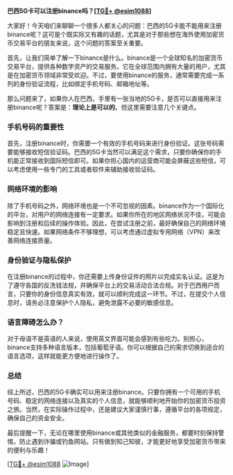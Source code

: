 **巴西5G卡可以注册binance吗？[[TG💪+ @esim1088](https://t.me/s/esim1088)]**

大家好！今天咱们来聊聊一个很多人都关心的问题：巴西的5G卡能不能用来注册binance呢？这可是个既实际又有趣的话题，尤其是对于那些想在海外使用加密货币交易平台的朋友来说，这个问题的答案至关重要。

首先，让我们简单了解一下binance是什么。binance是一个全球知名的加密货币交易平台，提供各种数字资产的交易服务。它在全球范围内拥有大量的用户，尤其是在加密货币领域非常受欢迎。不过，要使用binance的服务，通常需要完成一系列的身份验证流程，比如绑定手机号码、邮箱地址等。

那么问题来了，如果你人在巴西，手里有一张当地的5G卡，是否可以直接用来注册binance呢？答案是：**理论上是可以的**。但这里需要注意几个关键点。

### 手机号码的重要性

首先，注册binance时，你需要一个有效的手机号码来进行身份验证。这张号码需要能够接收短信验证码。巴西的5G卡当然可以满足这个需求，只要你确保你的手机能正常接收到国际短信即可。如果你担心国内的运营商可能会屏蔽这些短信，可以考虑使用一些专门的工具或者软件来辅助接收验证码。

### 网络环境的影响

除了手机号码之外，网络环境也是一个不可忽视的因素。binance作为一个国际化的平台，对用户的网络连接有一定要求。如果你所在的地区网络状况不佳，可能会影响到注册和后续的操作体验。因此，在尝试注册之前，最好确保自己的网络环境稳定且快速。如果网络条件不够理想，可以考虑通过虚拟专用网络（VPN）来改善网络连接质量。

### 身份验证与隐私保护

在注册binance的过程中，你还需要上传身份证件的照片以完成实名认证。这是为了遵守各国的反洗钱法规，并确保平台上的交易活动合法合规。对于巴西用户而言，只要你的身份信息真实有效，就可以顺利完成这一环节。不过，在提交个人信息时，请务必注意保护个人隐私，避免泄露不必要的敏感信息。

### 语言障碍怎么办？

对于母语不是英语的人来说，使用英文界面可能会感到有些吃力。别担心，binance支持多种语言版本，包括葡萄牙语。你可以根据自己的需求切换到适合的语言选项，这样就能更方便地进行操作了。

### 总结

综上所述，巴西的5G卡确实可以用来注册binance。只要你拥有一个可用的手机号码、稳定的网络连接以及真实的个人信息，就能够顺利地开始你的加密货币投资之旅。当然，在实际操作过程中，还是建议大家谨慎行事，遵循平台的各项规定，确保自己的资金安全。

最后提醒一下，无论在哪里使用binance或其他类似的金融服务，都要时刻保持警惕，防止遇到诈骗或钓鱼网站。只有做到知己知彼，才能更好地享受加密货币带来的便利与乐趣！

[[TG💪+ @esim1088](https://t.me/s/esim1088) ![Image](https://i.postimg.cc/4NQfJmqS/Snipaste-2025-05-13-00-14-12.png)]